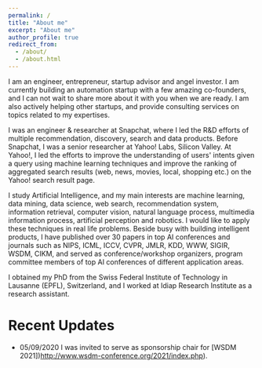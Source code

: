 ```yaml
---
permalink: /
title: "About me"
excerpt: "About me"
author_profile: true
redirect_from: 
  - /about/
  - /about.html
---
```

I am an engineer, entrepreneur, startup advisor and angel investor. I am currently building an automation startup with a few amazing co-founders, and I can not wait to share more about it with you when we are ready. I am also actively helping other startups, and provide consulting services on topics related to my expertises. 

I was an engineer & researcher at Snapchat, where I led the R&D efforts of multiple recommendation, discovery, search and data products. Before Snapchat, I was a senior researcher at Yahoo! Labs, Silicon Valley. At Yahoo!, I led the efforts to improve the understanding of users' intents given a query using machine learning techniques and improve the ranking of aggregated search results (web, news, movies, local, shopping etc.) on the Yahoo! search result page.

I study Artificial Intelligence, and my main interests are machine learning, data mining, data science, web search, recommendation system, information retrieval, computer vision, natural language process, multimedia information process, artificial perception and robotics. I would like to apply these techniques in real life problems. Beside busy with building intelligent products, I have published over 30 papers in top AI conferences and journals such as NIPS, ICML, ICCV, CVPR, JMLR, KDD, WWW, SIGIR, WSDM, CIKM, and served as conference/workshop organizers, program committee members of top AI conferences of different application areas.  

I obtained my PhD from the Swiss Federal Institute of Technology in Lausanne (EPFL), Switzerland, and I worked at Idiap Research Institute as a research assistant.

Recent Updates
======
* 05/09/2020 I was invited to serve as sponsorship chair for [WSDM 2021])http://www.wsdm-conference.org/2021/index.php). 
